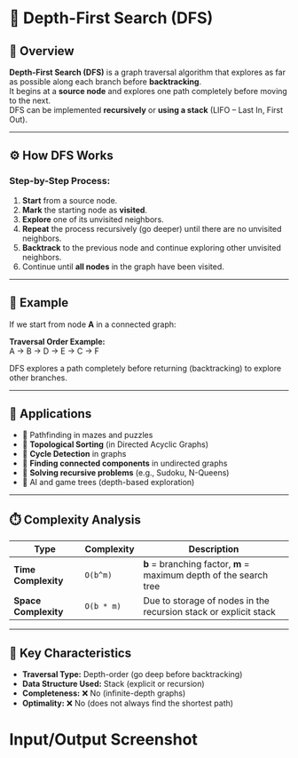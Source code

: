 # 🌲 Depth-First Search (DFS)

## 🧠 Overview
**Depth-First Search (DFS)** is a graph traversal algorithm that explores as far as possible along each branch before **backtracking**.  
It begins at a **source node** and explores one path completely before moving to the next.  
DFS can be implemented **recursively** or **using a stack** (LIFO – Last In, First Out).

---

## ⚙️ How DFS Works
### Step-by-Step Process:
1. **Start** from a source node.  
2. **Mark** the starting node as **visited**.  
3. **Explore** one of its unvisited neighbors.  
4. **Repeat** the process recursively (go deeper) until there are no unvisited neighbors.  
5. **Backtrack** to the previous node and continue exploring other unvisited neighbors.  
6. Continue until **all nodes** in the graph have been visited.

---

## 🧩 Example
If we start from node **A** in a connected graph:

**Traversal Order Example:**  
A → B → D → E → C → F  

DFS explores a path completely before returning (backtracking) to explore other branches.

---

## 🚀 Applications
- 🔹 Pathfinding in mazes and puzzles  
- 🔹 **Topological Sorting** (in Directed Acyclic Graphs)  
- 🔹 **Cycle Detection** in graphs  
- 🔹 **Finding connected components** in undirected graphs  
- 🔹 **Solving recursive problems** (e.g., Sudoku, N-Queens)  
- 🔹 AI and game trees (depth-based exploration)

---

## ⏱️ Complexity Analysis
| Type | Complexity | Description |
|------|-------------|-------------|
| **Time Complexity** | `O(b^m)` | **b** = branching factor, **m** = maximum depth of the search tree |
| **Space Complexity** | `O(b * m)` | Due to storage of nodes in the recursion stack or explicit stack |

---

## 🧮 Key Characteristics
- **Traversal Type:** Depth-order (go deep before backtracking)  
- **Data Structure Used:** Stack (explicit or recursion)  
- **Completeness:** ❌ No (infinite-depth graphs)  
- **Optimality:** ❌ No (does not always find the shortest path)  


# Input/Output Screenshot
